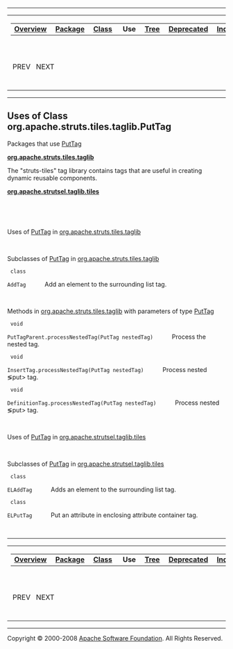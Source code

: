 ------------------------------------------------------------------------

<span id="navbar_top"></span> [](#skip-navbar_top "Skip navigation links")

<table>
<colgroup>
<col width="50%" />
<col width="50%" />
</colgroup>
<tbody>
<tr class="odd">
<td align="left"><span id="navbar_top_firstrow"></span>
<table>
<tbody>
<tr class="odd">
<td align="left"><a href="../../../../../../overview-summary.html.md"><strong>Overview</strong></a> </td>
<td align="left"><a href="../package-summary.html.md"><strong>Package</strong></a> </td>
<td align="left"><a href="../../../../../../org/apache/struts/tiles/taglib/PutTag.html.md" title="class in org.apache.struts.tiles.taglib"><strong>Class</strong></a> </td>
<td align="left"> <strong>Use</strong> </td>
<td align="left"><a href="../package-tree.html.md"><strong>Tree</strong></a> </td>
<td align="left"><a href="../../../../../../deprecated-list.html.md"><strong>Deprecated</strong></a> </td>
<td align="left"><a href="../../../../../../index-all.html.md"><strong>Index</strong></a> </td>
<td align="left"><a href="../../../../../../help-doc.html.md"><strong>Help</strong></a> </td>
</tr>
</tbody>
</table></td>
<td align="left"></td>
</tr>
<tr class="even">
<td align="left"> PREV   NEXT</td>
<td align="left"><a href="../../../../../../index.html.md?org/apache/struts/tiles/taglib//class-usePutTag.html"><strong>FRAMES</strong></a>    <a href="PutTag.html"><strong>NO FRAMES</strong></a>    
<a href="../../../../../../allclasses-noframe.html.md"><strong>All Classes</strong></a></td>
</tr>
</tbody>
</table>

<span id="skip-navbar_top"></span>

------------------------------------------------------------------------

**Uses of Class
 org.apache.struts.tiles.taglib.PutTag**
----------------------------------------

Packages that use [PutTag](../../../../../../org/apache/struts/tiles/taglib/PutTag.html.md "class in org.apache.struts.tiles.taglib")

[**org.apache.struts.tiles.taglib**](#org.apache.struts.tiles.taglib)

The "struts-tiles" tag library contains tags that are useful in creating dynamic reusable components. 

[**org.apache.strutsel.taglib.tiles**](#org.apache.strutsel.taglib.tiles)

  

 

<span id="org.apache.struts.tiles.taglib"></span>

Uses of [PutTag](../../../../../../org/apache/struts/tiles/taglib/PutTag.html.md "class in org.apache.struts.tiles.taglib") in [org.apache.struts.tiles.taglib](../../../../../../org/apache/struts/tiles/taglib/package-summary.html)

 

Subclasses of [PutTag](../../../../../../org/apache/struts/tiles/taglib/PutTag.html.md "class in org.apache.struts.tiles.taglib") in [org.apache.struts.tiles.taglib](../../../../../../org/apache/struts/tiles/taglib/package-summary.html)

` class`

`AddTag`
           Add an element to the surrounding list tag.

 

Methods in [org.apache.struts.tiles.taglib](../../../../../../org/apache/struts/tiles/taglib/package-summary.html.md) with parameters of type [PutTag](../../../../../../org/apache/struts/tiles/taglib/PutTag.html "class in org.apache.struts.tiles.taglib")

` void`

`PutTagParent.processNestedTag(PutTag nestedTag)`
           Process the nested tag.

` void`

`InsertTag.processNestedTag(PutTag nestedTag)`
           Process nested &lg;put\> tag.

` void`

`DefinitionTag.processNestedTag(PutTag nestedTag)`
           Process nested &lg;put\> tag.

 

<span id="org.apache.strutsel.taglib.tiles"></span>

Uses of [PutTag](../../../../../../org/apache/struts/tiles/taglib/PutTag.html.md "class in org.apache.struts.tiles.taglib") in [org.apache.strutsel.taglib.tiles](../../../../../../org/apache/strutsel/taglib/tiles/package-summary.html)

 

Subclasses of [PutTag](../../../../../../org/apache/struts/tiles/taglib/PutTag.html.md "class in org.apache.struts.tiles.taglib") in [org.apache.strutsel.taglib.tiles](../../../../../../org/apache/strutsel/taglib/tiles/package-summary.html)

` class`

`ELAddTag`
           Adds an element to the surrounding list tag.

` class`

`ELPutTag`
           Put an attribute in enclosing attribute container tag.

 

------------------------------------------------------------------------

<span id="navbar_bottom"></span> [](#skip-navbar_bottom "Skip navigation links")

<table>
<colgroup>
<col width="50%" />
<col width="50%" />
</colgroup>
<tbody>
<tr class="odd">
<td align="left"><span id="navbar_bottom_firstrow"></span>
<table>
<tbody>
<tr class="odd">
<td align="left"><a href="../../../../../../overview-summary.html.md"><strong>Overview</strong></a> </td>
<td align="left"><a href="../package-summary.html.md"><strong>Package</strong></a> </td>
<td align="left"><a href="../../../../../../org/apache/struts/tiles/taglib/PutTag.html.md" title="class in org.apache.struts.tiles.taglib"><strong>Class</strong></a> </td>
<td align="left"> <strong>Use</strong> </td>
<td align="left"><a href="../package-tree.html.md"><strong>Tree</strong></a> </td>
<td align="left"><a href="../../../../../../deprecated-list.html.md"><strong>Deprecated</strong></a> </td>
<td align="left"><a href="../../../../../../index-all.html.md"><strong>Index</strong></a> </td>
<td align="left"><a href="../../../../../../help-doc.html.md"><strong>Help</strong></a> </td>
</tr>
</tbody>
</table></td>
<td align="left"></td>
</tr>
<tr class="even">
<td align="left"> PREV   NEXT</td>
<td align="left"><a href="../../../../../../index.html.md?org/apache/struts/tiles/taglib//class-usePutTag.html"><strong>FRAMES</strong></a>    <a href="PutTag.html"><strong>NO FRAMES</strong></a>    
<a href="../../../../../../allclasses-noframe.html.md"><strong>All Classes</strong></a></td>
</tr>
</tbody>
</table>

<span id="skip-navbar_bottom"></span>

------------------------------------------------------------------------

Copyright © 2000-2008 [Apache Software Foundation](http://www.apache.org/). All Rights Reserved.
